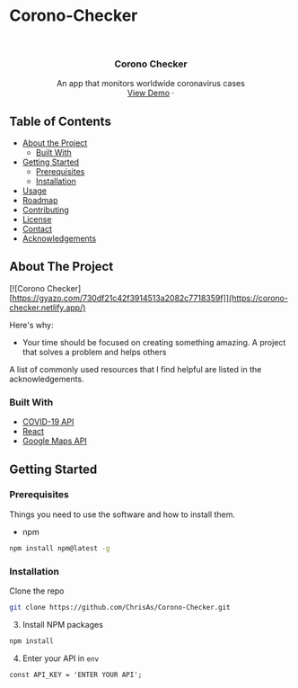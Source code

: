 # Corono-Checker




<!-- PROJECT LOGO -->
<br />
<p align="center">
 

  <h3 align="center">Corono Checker</h3>

  <p align="center">
    An app that monitors worldwide coronavirus cases
    <br />
    <a href="https://corono-checker.netlify.app/">View Demo</a>
    ·
  </p>
</p>



<!-- TABLE OF CONTENTS -->
## Table of Contents

* [About the Project](#about-the-project)
  * [Built With](#built-with)
* [Getting Started](#getting-started)
  * [Prerequisites](#prerequisites)
  * [Installation](#installation)
* [Usage](#usage)
* [Roadmap](#roadmap)
* [Contributing](#contributing)
* [License](#license)
* [Contact](#contact)
* [Acknowledgements](#acknowledgements)



<!-- ABOUT THE PROJECT -->
## About The Project

[![Corono Checker][https://gyazo.com/730df21c42f3914513a2082c7718359f]](https://corono-checker.netlify.app/)


Here's why:
* Your time should be focused on creating something amazing. A project that solves a problem and helps others



A list of commonly used resources that I find helpful are listed in the acknowledgements.

### Built With

* [COVID-19 API](https://covid19api.com)
* [React](https://reactjs.org)
* [Google Maps API](https://developers.google.com/maps/documentation)



<!-- GETTING STARTED -->
## Getting Started



### Prerequisites

Things you need to use the software and how to install them.
* npm
```sh
npm install npm@latest -g
```

### Installation

Clone the repo
```sh
git clone https://github.com/ChrisAs/Corono-Checker.git
```
3. Install NPM packages
```sh
npm install
```
4. Enter your API in `env`
```JS
const API_KEY = 'ENTER YOUR API';
```
